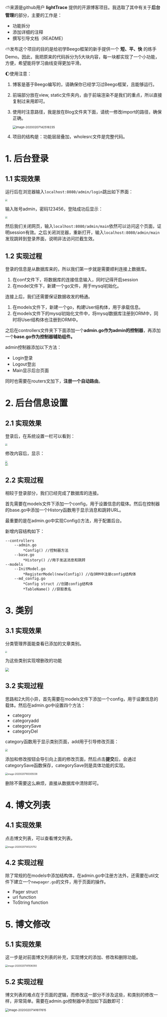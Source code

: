 :partly_sunny:来源是github用户 **lightTrace** 提供的开源博客项目。我选取了其中有关于**后台管理**的部分，主要的工作是：

- 功能拆分
- 添加详细的注释
- 撰写引导文档（README）

:partly_sunny:发布这个项目的目的是给初学Beego框架的新手提供一个 **短、平、快** 的练手Demo。因此，我把原来的代码拆分为5大块内容，每一块都实现了一个小功能，方便，希望能将学习曲线变得更加平滑。

:moon:使用注意：

1. 博客是基于Beego编写的，请确保你已经学习过Beego框架，且能够运行。

2. 前端部分放在view, static文件夹内，由于前端渲染不是我们的重点，所以直接复制过来用即可。

3. 使用时注意路径，我是放在Blog文件夹下面，请统一修改import的路径，确保正确。

   <img src="C:\Users\44825\AppData\Roaming\Typora\typora-user-images\image-20200207142518235.png" alt="image-20200207142518235" style="zoom:67%;" />

4. 项目的结构是：功能层层叠加，wholesrc文件是完整代码。

# 1. 后台登录

## 1.1 实现效果

运行后在浏览器输入`localhost:8080/admin/login`跳出如下界面：

<img src="https://uk-1259555870.cos.eu-frankfurt.myqcloud.com/20200207130346.png"  style="zoom:45%;display: block; margin: 0px auto; vertical-align: middle;">

输入账号admin，密码123456，登陆成功后显示：

<img src="https://uk-1259555870.cos.eu-frankfurt.myqcloud.com/20200207131139.png"  style="zoom:45%;display: block; margin: 0px auto; vertical-align: middle;">

然后我们关闭网页，输入`localhost:8080/admin/main`依然可以访问这个页面，证明session有效。之后关闭浏览器，重新打开，输入`localhost:8080/admin/main`发现跳转到登录界面，说明非法访问拦截生效。

## 1.2 实现过程

登录的信息是从数据库来的，所以我们第一步就是需要顺利连接上数据库。

1. 在conf文件下，将数据库的连接信息输入，同时记得开启session
2. 在model文件下，新建一个go文件，用于mysql初始化。

连接上后，我们还需要保证数据收发的畅通。

1. 在models文件下，新建一个go，构建User结构体，用于承载信息。
2. 在models文件下的mysql初始化文件中，将mysql数据库注册到ORM中，同时将User结构体也注册到ORM中。

之后在controllers文件夹下下面添加一个**admin.go作为admin的控制器**，再添加一个**base.go作为控制器辅助组件。**

admin控制器添加以下方法：

- Login登录
- Logout登出
- Main显示后台页面

同时也需要在routers文加下，**注册一个自动路由**。

# 2. 后台信息设置

## 2.1 实现效果

登录后，在系统设置一栏可以看到：

<img src="https://uk-1259555870.cos.eu-frankfurt.myqcloud.com/20200207134611.png"  style="zoom:45%;display: block; margin: 0px auto; vertical-align: middle;">

修改内容后，显示：

<img src="https://uk-1259555870.cos.eu-frankfurt.myqcloud.com/20200207134754.png"  style="zoom:45%;display: block; margin: 0px auto; vertical-align: middle;">

<img src="https://uk-1259555870.cos.eu-frankfurt.myqcloud.com/20200207134823.png"  style="zoom:55%;display: block; margin: 0px auto; vertical-align: middle;">

## 2.2 实现过程

相较于登录部分，我们已经完成了数据库的连接。

首先需要在models文件下添加一个config，用于设置信息的载体。然后在控制器的base.go中添加一个History函数用于显示消息和跳转URL。

最重要的是在admin.go中实现Config()方法，用于配置后台。

新增内容结构如下：

```
--controllers
	--admin.go
		*Config() //控制器方法
    --base.go
    	*History() //用于发送消息和跳转
--models
	--InitModel.go
		*RegisterModel(new(Config)) //在ORM中注册config结构体
	--md_config.go
		*Config struct //创建config结构体
		*TableName() //获取表名
```

# 3. 类别

## 3.1 实现效果

分类管理界面能查看已添加的文章类别。

<img src="https://uk-1259555870.cos.eu-frankfurt.myqcloud.com/20200207135614.png"  style="zoom:35%;display: block; margin: 0px auto; vertical-align: middle;">

为这些类别实现增删改的功能

<img src="https://uk-1259555870.cos.eu-frankfurt.myqcloud.com/20200207135712.png"  style="zoom:75%;display: block; margin: 0px auto; vertical-align: middle;">

## 3.2 实现过程

思路和2大同小异，首先需要在models文件下添加一个config，用于设置信息的载体。然后在admin.go中设置四个方法：

- category
- categoryadd
- categorySave
- categoryDel

category函数用于显示类别页面，add用于引导修改页面：

<img src="C:\Users\44825\AppData\Roaming\Typora\typora-user-images\image-20200207100406781.png" style="zoom:50%;" />

添加和修改按钮会导引向上面的修改页面，然后点击**提交**后，会通过categorySave函数保存，categorySave则是具体功能的实现。

<img src="C:\Users\44825\AppData\Roaming\Typora\typora-user-images\image-20200207100305038.png" alt="image-20200207100305038" style="zoom:50%;" />

删除不需要这么麻烦，直接从数据库中清除即可。

# 4. 博文列表

## 4.1 实现效果

点击博文列表，可以查看博文列表。

<img src="C:\Users\44825\AppData\Roaming\Typora\typora-user-images\image-20200207141225752.png" alt="image-20200207141225752" style="zoom:50%;" />

## 4.2 实现过程

除了常规的在models中添加结构体，在admin.go中注册方法外，还需要在util文件下建立一个`newpager.go`的文件，用于页面的操作。

- Pager struct
- url function
- ToString function

# 5. 博文修改

## 5.1 实现效果

这一步是对前面博文列表的补充，实现博文的添加、修改和删除功能。

<img src="C:\Users\44825\AppData\Roaming\Typora\typora-user-images\image-20200207141506393.png" alt="image-20200207141506393" style="zoom:50%;" />

## 5.2 实现过程

博文列表的难点在于页面的逻辑，而修改这一部分不涉及这些，和类别的修改一样，非常简单。需要在admin.go控制器中添加如下函数即可：

<img src="C:\Users\44825\AppData\Roaming\Typora\typora-user-images\image-20200207141617615.png" alt="image-20200207141617615" style="zoom: 67%;" />